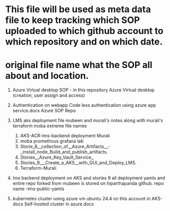 # This file will be used as meta data file to keep tracking which SOP uploaded to which github account to which repository and on which date.
# original file name what the SOP all about and location.

1. Azure Virtual desktop SOP - in this repository
    Azure Virtual desktop (creation, user assign and access)
2. Authentication on webapp
   Code less authentication using azure app service.docx
   Azure SOP Repo

4. LMS aks deployment
   file mubeen and murali's notes along with murali's terraform moba extreme
   file names
   1. AKS-ACR-lms-backend deployment Murali
   2. moba promethous grafana lab
   3. Storie_8__collection_of__Azure_Artifacts__-_install_node_Build_and_publish_artifacts.
   4. Stories__Azure_Key_Vault_Service_
   5. Stories_9___Create_a_AKS__with_GUI_and_Deploy_LMS.
   6. Terraform-Murali

5. lms backend deployment on AKS and stories 9 all deployment yamls and entire repo forked from mubeen is stored on hiparthapanda github.         repo name -lms-public-yamls

6. kubernetes cluster using azure vm ubuntu 24.4 on this account in AKS-docs
    Self-hosted cluster in azure.docx
